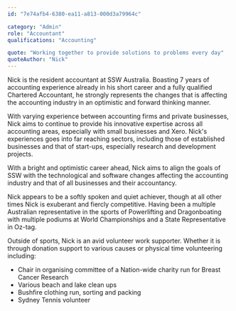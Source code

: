 ```yaml
---
id: "7e74afb4-6380-ea11-a813-000d3a79964c"

category: "Admin"
role: "Accountant"
qualifications: "Accounting"

quote: "Working together to provide solutions to problems every day"
quoteAuthor: "Nick"
---
```


[Editing your profile]: https://github.com/SSWConsulting/People/wiki/3.-Editing-your-profile

Nick is the resident accountant at SSW Australia. Boasting 7 years of accounting experience already in his short career and a fully qualified Chartered Accountant, he strongly represents the changes that is affecting the accounting industry in an optimistic and forward thinking manner. 

With varying experience between accounting firms and private businesses, Nick aims to continue to provide his innovative expertise across all accounting areas, especially with small businesses and Xero. Nick's experiences goes into far reaching sectors, including those of established businesses and that of start-ups, especially research and development projects.

With a bright and optimistic career ahead, Nick aims to align the goals of SSW with the technological and software changes affecting the accounting industry and that of all businesses and their accountancy.

Nick appears to be a softly spoken and quiet achiever, though at all other times Nick is exuberant and fiercly competitive. Having been a multiple Australian representative in the sports of Powerlifting and Dragonboating with multiple podiums at World Championships and a State Representative in Oz-tag. 

Outside of sports, Nick is an avid volunteer work supporter. Whether it is through donation support to various causes or physical time volunteering including:
- Chair in organising committee of a Nation-wide charity run for Breast Cancer Research
- Various beach and lake clean ups
- Bushfire clothing run, sorting and packing
- Sydney Tennis volunteer
